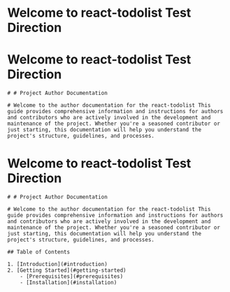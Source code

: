 # Welcome to  react-todolist Test Direction

	
	
# Welcome to  react-todolist Test Direction

	# # Project Author Documentation

	# Welcome to the author documentation for the react-todolist This guide provides comprehensive information and instructions for authors and contributors who are actively involved in the development and maintenance of the project. Whether you're a seasoned contributor or just starting, this documentation will help you understand the project's structure, guidelines, and processes.

	
	
# Welcome to  react-todolist Test Direction

	# # Project Author Documentation

	# Welcome to the author documentation for the react-todolist This guide provides comprehensive information and instructions for authors and contributors who are actively involved in the development and maintenance of the project. Whether you're a seasoned contributor or just starting, this documentation will help you understand the project's structure, guidelines, and processes.

	## Table of Contents

	1. [Introduction](#introduction)
	2. [Getting Started](#getting-started)
   		- [Prerequisites](#prerequisites)
   		- [Installation](#installation)
	
	
